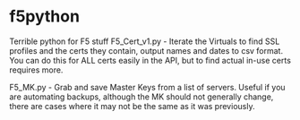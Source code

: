 # f5python
Terrible python for F5 stuff
F5_Cert_v1.py - Iterate the Virtuals to find SSL profiles and the certs they contain, output names and dates to csv format.  You can do this for ALL certs easily in the API, but to find actual in-use certs requires more.

F5_MK.py - Grab and save Master Keys from a list of servers.  Useful if you are automating backups, although the MK should not generally change, there are cases where it may not be the same as it was previously. 

